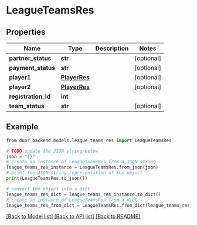 # LeagueTeamsRes


## Properties

Name | Type | Description | Notes
------------ | ------------- | ------------- | -------------
**partner_status** | **str** |  | [optional] 
**payment_status** | **str** |  | [optional] 
**player1** | [**PlayerRes**](PlayerRes.md) |  | [optional] 
**player2** | [**PlayerRes**](PlayerRes.md) |  | [optional] 
**registration_id** | **int** |  | 
**team_status** | **str** |  | [optional] 

## Example

```python
from dupr_backend.models.league_teams_res import LeagueTeamsRes

# TODO update the JSON string below
json = "{}"
# create an instance of LeagueTeamsRes from a JSON string
league_teams_res_instance = LeagueTeamsRes.from_json(json)
# print the JSON string representation of the object
print(LeagueTeamsRes.to_json())

# convert the object into a dict
league_teams_res_dict = league_teams_res_instance.to_dict()
# create an instance of LeagueTeamsRes from a dict
league_teams_res_from_dict = LeagueTeamsRes.from_dict(league_teams_res_dict)
```
[[Back to Model list]](../README.md#documentation-for-models) [[Back to API list]](../README.md#documentation-for-api-endpoints) [[Back to README]](../README.md)


